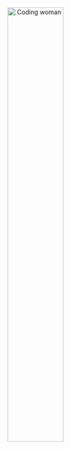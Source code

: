 <!-- <img src="./assets/images/header.png" alt="Hi! Hola! Ciao!"/>
<p align="center">
    I'm from <b>El Salvador</b> <img width="45" src="./assets/images/SLV_flag.png" alt="El Salvador's flag"/> but I'm currently in <b>Canada</b> <img width="37" src="./assets/images/CAD_flag.png" alt="Canada's flag"/>
</p>
-->

<div id="header" align="center">
    <img src="https://media3.giphy.com/media/L1R1tvI9svkIWwpVYr/giphy.gif" alt="Coding woman" width="50%">
</div>
